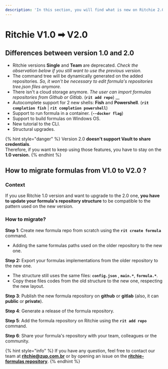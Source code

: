 ```yaml
---
description: 'In this section, you will find what is new on Ritchie 2.0 version.'
---
```


# Ritchie V1.0 ➡ V2.0

## **Differences between version 1.0 and 2.0**

* Ritchie versions **Single** and **Team** are deprecated.  _Check the observation below if you still want to use the previous version._ 
* The command tree will be dynamically generated on the added repositories.  _So, it won't be necessary to edit formula's repositories tree.json files anymore._ 
* There isn't a cloud storage anymore.  _The user can import formulas repositories from Github or Gitlab._ \(**`rit add repo`**\) __
* Autocomplete support for 2 new shells: **Fish** and **Powershell**. \(**`rit completion fish`** \| **`rit completion powershell`**\) 
* Support to run formula in a container. \(**`--docker flag`**\) 
* Support to build formulas on Windows OS. 
* New tutorial to the CLI. 
* Structural upgrades.

{% hint style="danger" %}
Version 2.0 **doesn't support Vault to share credentials**.  
Therefore, if you want to keep using those features, you have to stay on the **1.0 version.**
{% endhint %}

## How to migrate formulas from V1.0 to V2.0 ?

### Context

If you use Ritchie 1.0 version and want to upgrade to the 2.0 one, **you have to update your formula's repository structure** to be compatible to the pattern used on the new version.

### How to migrate?

**Step 1**: Create  new formula repo from scratch using the **`rit create formula`** command.

* Adding the same formulas paths used on the older repository to the new one.

**Step 2:** Export your formulas implementations from the older repository to the new one.

* The structure still uses the same files: **`config.json`** , **`main.*`**, **`formula.*`**.
* Copy these files codes from the old structure to the new one, respecting the new layout.

**Step 3**: Publish the new formula repository on **github** or **gitlab** \(also, it can **public** or **private**\).

**Step 4**: Generate a release of the formula repository.

**Step 5**: Add the formula repository on Ritchie using the **`rit add repo`** command.

**Step 6**: Share your formula's repository with your team, colleagues or the community.

{% hint style="info" %}
If you have any question, feel free to contact our team at **ritchie@zup.com.br** or by opening an issue on the [**ritchie-formulas repository**](https://github.com/ZupIT/ritchie-formulas).
{% endhint %}

